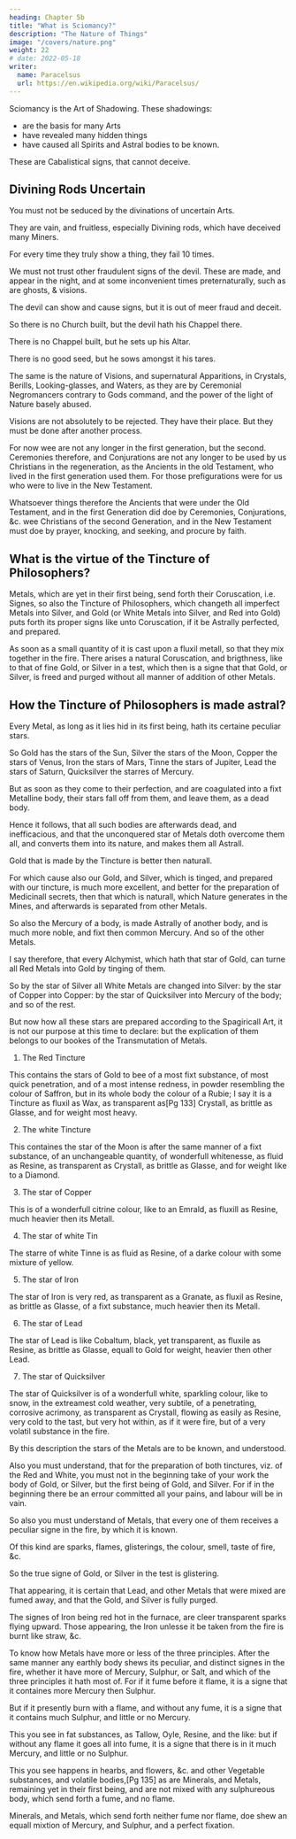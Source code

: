 ```yaml
---
heading: Chapter 5b
title: "What is Sciomancy?"
description: "The Nature of Things"
image: "/covers/nature.png"
weight: 22
# date: 2022-05-18
writer:
  name: Paracelsus
  url: https://en.wikipedia.org/wiki/Paracelsus/
---
```




Sciomancy is the Art of Shadowing. These shadowings:
- are the basis for many Arts
- have revealed many hidden things
- have caused all Spirits and Astral bodies to be known.

These are Cabalistical signs, that cannot deceive.

<!-- , and therefore diligently to bee taken notice of. -->


## Divining Rods Uncertain

<!-- You must therefore take heed that you suffer not your selves to be  -->
You must not be seduced by the divinations of uncertain Arts.

They are vain, and fruitless, especially Divining rods, which have deceived many Miners. 

For every time they truly show a thing, they fail 10 times.

We must not trust other fraudulent signs of the devil. These are made, and appear in the night, and at some inconvenient times preternaturally, such as are ghosts, & visions.

The devil can show and cause signs, but it is out of meer fraud and deceit.

So there is no Church built, but the devil hath his Chappel there. 

There is no Chappel built, but he sets up his Altar. 

There is no good seed, but he sows amongst it his tares. 

The same is the nature of Visions, and supernatural Apparitions, in Crystals, Berills, Looking-glasses, and Waters, as they are by Ceremonial Negromancers contrary to Gods command, and the power of the light of Nature basely abused.

Visions are not absolutely to be rejected. They have their place. But they must be done after another process. 

For now wee are not any longer in the first generation, but the second. Ceremonies therefore, and Conjurations are not any longer to be used by us Christians in the regeneration, as the Ancients in the old Testament, who lived in the first generation used them. For those prefigurations were for us who were to live in the New Testament.

Whatsoever things therefore the Ancients that were under the Old Testament, and in the first Generation did doe by Ceremonies, Conjurations, &c. wee Christians of the second Generation, and in the New Testament must doe by prayer, knocking, and seeking, and procure by faith.

<!-- ## The 3 chief points of the foundations of Magick and Cabalie -->

<!-- In these 3 chief points consists all the foundation of the Magicall, and Cabalisticall Art, by which wee may obtain whatsoever we desire, so that to us Christians nothing is impossible. -->

<!-- But wee shall desist to treat here of more things concerning these and other monuments of Cabalie, spoken of sufficiently in the book of Visions. 

I refer you thither, that you may see how wonderfully Christ the Son of God works by his Angels in us Christians, and the faithfull, and how brotherly he is conversant with us. Whence we are the true Angels, and members of Christ, as he is our head, as he  is in us, so we live in him, as is taught in the booke of the Lords Supper. -->

## What is the virtue of the Tincture of Philosophers?

<!-- But to returne to our purpose concerning Minerall signes, and especially concerning the Coruscation of Metalline veins, we must know, that as  -->

Metals, which are yet in their first being, send forth their Coruscation, i.e. Signes, so also the Tincture of Philosophers, which changeth all imperfect Metals into Silver, and Gold (or White Metals into Silver, and Red into Gold) puts forth its proper signs like unto Coruscation, if it be Astrally perfected, and prepared. 

As soon as a small quantity of it is cast upon a fluxil metall, so that they mix together in the fire. There arises a natural Coruscation, and brigthness, like to that of fine Gold, or Silver in a test, which then is a signe that that Gold, or Silver, is freed and purged without all manner of addition of other Metals.

## How the Tincture of Philosophers is made astral?

<!-- But how the Tincture of Philosophers is made Astrall, you must conceive it after this manner: -->

Every Metal, as long as it lies hid in its first being, hath its certaine peculiar stars.

So Gold has the stars of the Sun, Silver the stars of the Moon, Copper the stars of Venus, Iron the stars of Mars, Tinne the stars of Jupiter, Lead the stars of Saturn, Quicksilver the starres of Mercury.

But as soon as they come to their perfection, and are coagulated into a fixt Metalline body, their stars fall off from them, and leave them, as a dead body.

Hence it follows, that all such bodies are afterwards dead, and inefficacious, and that the unconquered star of Metals doth overcome them all, and converts them into its nature, and makes them all Astrall.

Gold that is made by the Tincture is better then naturall.

For which cause also our Gold, and Silver, which is tinged, and prepared with our tincture, is much more excellent, and better for the preparation of Medicinall secrets, then that which is naturall, which Nature generates in the Mines, and afterwards is separated from other Metals.

So also the Mercury of a body, is made Astrally of another body, and is much more noble, and fixt then common Mercury. And so of the other Metals.

I say therefore, that every Alchymist, which hath that star of Gold, can turne all Red Metals into Gold by tinging of them.

So by the star of Silver all White Metals are changed into Silver: by the star of Copper into Copper: by the star of Quicksilver into Mercury of the body; and so of the rest.

But now how all these stars are prepared according to the Spagiricall Art, it is not our purpose at this time to declare: but the explication of them belongs to our bookes of the Transmutation of Metals.



1. The Red Tincture

This contains the stars of Gold to bee of a most fixt substance, of most quick penetration, and of a most intense redness, in powder resembling the colour of Saffron, but in its whole body the colour of a Rubie; I say it is a Tincture as fluxil as Wax, as transparent as[Pg 133] Crystall, as brittle as Glasse, and for weight most heavy.

2. The white Tincture 

This containes the star of the Moon is after the same manner of a fixt substance, of an unchangeable quantity, of wonderfull whitenesse, as fluid as Resine, as transparent as Crystall, as brittle as Glasse, and for weight like to a Diamond.

3. The star of Copper

This is of a wonderfull citrine colour, like to an Emrald, as fluxill as Resine, much heavier then its Metall.

4. The star of white Tin

The starre of white Tinne is as fluid as Resine, of a darke colour with some mixture of yellow.

5. The star of Iron

The star of Iron is very red, as transparent as a Granate, as fluxil as Resine, as brittle as Glasse, of a fixt substance, much heavier then its Metall.

6. The star of Lead

The star of Lead is like Cobaltum, black, yet transparent, as fluxile as Resine, as brittle as Glasse, equall to Gold for weight, heavier then other Lead.

7. The star of Quicksilver

The star of Quicksilver is of a wonderfull white, sparkling colour, like to snow, in the extreamest cold weather, very subtile, of a penetrating, corrosive acrimony, as transparent as Crystall, flowing as easily as Resine, very cold to the tast, but very hot within, as if it were fire, but of a very volatil substance in the fire.

By this description the stars of the Metals are to be known, and understood.

Also you must understand, that for the preparation of both tinctures, viz. of the Red and White, you must not in the beginning take of your work the body of Gold, or Silver, but the first being of Gold, and Silver. For if in the beginning there be an errour committed all your pains, and labour will be in vain.

So also you must understand of Metals, that every one of them receives a peculiar signe in the fire, by which it is known.

Of this kind are sparks, flames, glisterings, the colour, smell, taste of fire, &c.

So the true signe of Gold, or Silver in the test is glistering.

That appearing, it is certain that Lead, and other Metals that were mixed are fumed away, and that the Gold, and Silver is fully purged.

The signes of Iron being red hot in the furnace, are cleer transparent sparks flying upward. Those appearing, the Iron unlesse it be taken from the fire is burnt like straw, &c.

To know how Metals have more or less of the three principles.
After the same manner any earthly body shews its peculiar, and distinct signes in the fire, whether it have more of Mercury, Sulphur, or Salt, and which of the three principles it hath most of. For if it fume before it flame, it is a signe that it containes more Mercury then Sulphur.

But if it presently burn with a flame, and without any fume, it is a signe that it contains much Sulphur, and little or no Mercury.

This you see in fat substances, as Tallow, Oyle, Resine, and the like: but if without any flame it goes all into fume, it is a signe that there is in it much Mercury, and little or no Sulphur.

This you see happens in hearbs, and flowers, &c. and other Vegetable substances, and volatile bodies,[Pg 135] as are Minerals, and Metals, remaining yet in their first being, and are not mixed with any sulphureous body, which send forth a fume, and no flame.

Minerals, and Metals, which send forth neither fume nor flame, doe shew an equall mixtion of Mercury, and Sulphur, and a perfect fixation.

